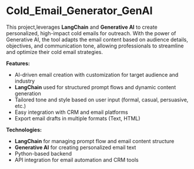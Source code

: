 # Cold_Email_Generator_GenAI

This project,leverages **LangChain** and **Generative AI** to create personalized, high-impact cold emails for outreach. With the power of Generative AI, the tool adapts the email content based on audience details, objectives, and communication tone, allowing professionals to streamline and optimize their cold email strategies.

**Features:**
- AI-driven email creation with customization for target audience and industry
- **LangChain** used for structured prompt flows and dynamic content generation
- Tailored tone and style based on user input (formal, casual, persuasive, etc.)
- Easy integration with CRM and email platforms
- Export email drafts in multiple formats (Text, HTML)

**Technologies:**
- **LangChain** for managing prompt flow and email content structure
- **Generative AI** for creating personalized email text
- Python-based backend
- API integration for email automation and CRM tools

